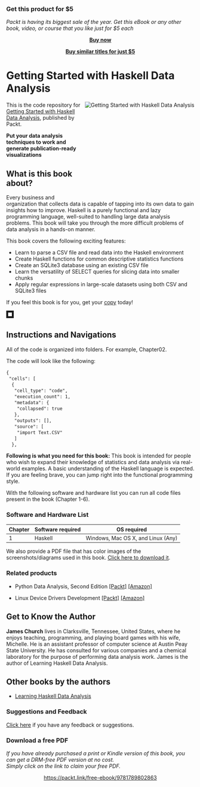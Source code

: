 
### Get this product for $5

<i>Packt is having its biggest sale of the year. Get this eBook or any other book, video, or course that you like just for $5 each</i>


<b><p align='center'>[Buy now](https://packt.link/9781789802863)</p></b>


<b><p align='center'>[Buy similar titles for just $5](https://subscription.packtpub.com/search)</p></b>



# Getting Started with Haskell Data Analysis

<a href="https://www.packtpub.com/big-data-and-business-intelligence/getting-started-haskell-data-analysis?utm_source=github&utm_medium=repository&utm_campaign=9781789802863"><img src="https://www.packtpub.com/sites/default/files/B12542.png" alt="Getting Started with Haskell Data Analysis" height="256px" align="right"></a>

This is the code repository for [Getting Started with Haskell Data Analysis](https://www.packtpub.com/big-data-and-business-intelligence/getting-started-haskell-data-analysis?utm_source=github&utm_medium=repository&utm_campaign=9781789802863), published by Packt.

**Put your data analysis techniques to work and generate publication-ready visualizations**

## What is this book about?
Every business and organization that collects data is capable of tapping into its own data to gain insights how to improve. Haskell is a purely functional and lazy programming language, well-suited to handling large data analysis problems. This book will take you through the more difficult problems of data analysis in a hands-on manner.

This book covers the following exciting features: 
* Learn to parse a CSV file and read data into the Haskell environment
* Create Haskell functions for common descriptive statistics functions
* Create an SQLite3 database using an existing CSV file
* Learn the versatility of SELECT queries for slicing data into smaller chunks
* Apply regular expressions in large-scale datasets using both CSV and SQLite3 files

If you feel this book is for you, get your [copy](https://www.amazon.com/dp/1789802865) today!

<a href="https://www.packtpub.com/?utm_source=github&utm_medium=banner&utm_campaign=GitHubBanner"><img src="https://raw.githubusercontent.com/PacktPublishing/GitHub/master/GitHub.png" 
alt="https://www.packtpub.com/" border="5" /></a>


## Instructions and Navigations
All of the code is organized into folders. For example, Chapter02.

The code will look like the following:
```
{
 "cells": [
  {
   "cell_type": "code",
   "execution_count": 1,
   "metadata": {
    "collapsed": true
   },
   "outputs": [],
   "source": [
    "import Text.CSV"
   ]
  },
```

**Following is what you need for this book:**
This book is intended for people who wish to expand their knowledge of statistics and data analysis via real-world examples. A basic understanding of the Haskell language is expected. If you are feeling brave, you can jump right into the functional programming style.

With the following software and hardware list you can run all code files present in the book (Chapter 1-6).

### Software and Hardware List

| Chapter  | Software required                   | OS required                        |
| -------- | ------------------------------------| -----------------------------------|
| 1        | Haskell                             | Windows, Mac OS X, and Linux (Any) |


We also provide a PDF file that has color images of the screenshots/diagrams used in this book. [Click here to download it](https://www.packtpub.com/sites/default/files/downloads/9781789802863_ColorImages.pdf).

### Related products <Other books you may enjoy>
* Python Data Analysis, Second Edition [[Packt]](https://www.packtpub.com/big-data-and-business-intelligence/python-data-analysis-second-edition?utm_source=github&utm_medium=repository&utm_campaign=9781787127487) [[Amazon]](https://www.amazon.com/dp/1787127486)

* Linux Device Drivers Development [[Packt]](https://www.packtpub.com/big-data-and-business-intelligence/java-data-analysis?utm_source=github&utm_medium=repository&utm_campaign=9781787285651) [[Amazon]](https://www.amazon.com/dp/1787285650)

## Get to Know the Author
**James Church**
lives in Clarksville, Tennessee, United States, where he enjoys teaching, programming, and playing board games with his wife, Michelle. He is an assistant professor of computer science at Austin Peay State University. He has consulted for various companies and a chemical laboratory for the purpose of performing data analysis work. James is the author of Learning Haskell Data Analysis.



## Other books by the authors
* [Learning Haskell Data Analysis](https://www.packtpub.com/big-data-and-business-intelligence/learning-haskell-data-analysis?utm_source=github&utm_medium=repository&utm_campaign=9781784394707)


### Suggestions and Feedback
[Click here](https://docs.google.com/forms/d/e/1FAIpQLSdy7dATC6QmEL81FIUuymZ0Wy9vH1jHkvpY57OiMeKGqib_Ow/viewform) if you have any feedback or suggestions.
### Download a free PDF

 <i>If you have already purchased a print or Kindle version of this book, you can get a DRM-free PDF version at no cost.<br>Simply click on the link to claim your free PDF.</i>
<p align="center"> <a href="https://packt.link/free-ebook/9781789802863">https://packt.link/free-ebook/9781789802863 </a> </p>